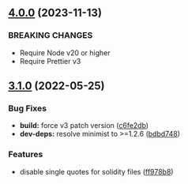 ## [4.0.0](https://github.com/ivangabriele/prettier-config/compare/v3.1.0...v4.0.0) (2023-11-13)

### BREAKING CHANGES

- Require Node v20 or higher
- Require Prettier v3

## [3.1.0](https://github.com/ivangabriele/prettier-config/compare/v3.0.2...v3.1.0) (2022-05-25)

### Bug Fixes

- **build:** force v3 patch version
  ([c6fe2db](https://github.com/ivangabriele/prettier-config/commit/c6fe2db07e6ce7602ab48f857352ec88e9988056))
- **dev-deps:** resolve minimist to >=1.2.6
  ([bdbd748](https://github.com/ivangabriele/prettier-config/commit/bdbd748180b33060f018508451b2c2508657ab12))

### Features

- disable single quotes for solidity files
  ([ff978b8](https://github.com/ivangabriele/prettier-config/commit/ff978b8b8baf8cd27220443c584d2b618f750b43))
